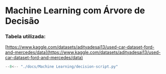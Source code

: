 # Machine Learning com Árvore de Decisão


### Tabela utilizada: 
[https://www.kaggle.com/datasets/adityadesai13/used-car-dataset-ford-and-mercedes/data](https://www.kaggle.com/datasets/adityadesai13/used-car-dataset-ford-and-mercedes/data)





``` python exec="on" html="1"
--8<-- "./docs/Machine Learning/decision-script.py"
```